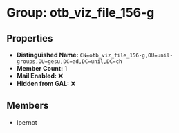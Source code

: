 # Group: otb_viz_file_156-g

## Properties

- **Distinguished Name:** `CN=otb_viz_file_156-g,OU=unil-groups,OU=gesu,DC=ad,DC=unil,DC=ch`
- **Member Count:** 1
- **Mail Enabled:** ❌
- **Hidden from GAL:** ❌

## Members

- lpernot
